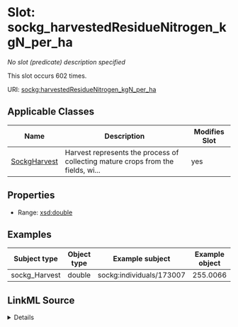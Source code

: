 

# Slot: sockg_harvestedResidueNitrogen_kgN_per_ha


_No slot (predicate) description specified_






This slot occurs 602 times.


URI: [sockg:harvestedResidueNitrogen_kgN_per_ha](https://idir.uta.edu/sockg-ontology/docs/harvestedResidueNitrogen_kgN_per_ha)



<!-- no inheritance hierarchy -->





## Applicable Classes

| Name | Description | Modifies Slot |
| --- | --- | --- |
| [SockgHarvest](../classes/SockgHarvest.md) | Harvest represents the process of collecting mature crops from the fields, wi... |  yes  |







## Properties

* Range: [xsd:double](http://www.w3.org/2001/XMLSchema#double)






## Examples

| Subject type | Object type | Example subject | Example object | Occurrences |
| --- | --- | --- | --- | --- |
| sockg_Harvest | double | sockg:individuals/173007 | 255.0066 | 602 |




## LinkML Source

<details>

```yaml
name: sockg_harvestedResidueNitrogen_kgN_per_ha
annotations:
  count:
    tag: count
    value: 602
description: No slot (predicate) description specified
examples:
- object:
    example_object: '255.0066'
    example_object_type: double
    example_predicate: sockg:harvestedResidueNitrogen_kgN_per_ha
    example_subject: sockg:individuals/173007
    example_subject_type: sockg_Harvest
from_schema: soc-kg
rank: 1000
slot_uri: sockg:harvestedResidueNitrogen_kgN_per_ha
alias: sockg_harvestedResidueNitrogen_kgN_per_ha
domain_of:
- sockg_Harvest
range: double

```
</details>